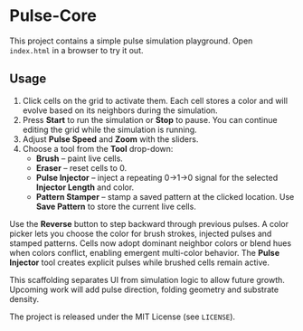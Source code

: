 # Pulse-Core

This project contains a simple pulse simulation playground. Open `index.html` in a browser to try it out.

## Usage

1. Click cells on the grid to activate them. Each cell stores a color and will
   evolve based on its neighbors during the simulation.
2. Press **Start** to run the simulation or **Stop** to pause. You can continue
   editing the grid while the simulation is running.
3. Adjust **Pulse Speed** and **Zoom** with the sliders.
4. Choose a tool from the **Tool** drop-down:
   - **Brush** – paint live cells.
   - **Eraser** – reset cells to 0.
   - **Pulse Injector** – inject a repeating 0→1→0 signal for the selected **Injector Length** and color.
   - **Pattern Stamper** – stamp a saved pattern at the clicked location. Use **Save Pattern** to store the current live cells.

Use the **Reverse** button to step backward through previous pulses. A color
picker lets you choose the color for brush strokes, injected pulses and stamped
patterns. Cells now adopt dominant neighbor colors or blend hues when colors
conflict, enabling emergent multi-color behavior. The **Pulse Injector** tool
creates explicit pulses while brushed cells remain active.

This scaffolding separates UI from simulation logic to allow future growth. Upcoming work will add pulse direction, folding geometry and substrate density.

The project is released under the MIT License (see `LICENSE`).
